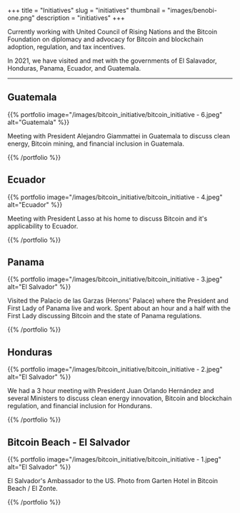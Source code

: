 +++
title = "Initiatives"
slug = "initiatives"
thumbnail = "images/benobi-one.png"
description = "initiatives"
+++

Currently working with United Council of Rising Nations and the Bitcoin Foundation on diplomacy and advocacy for Bitcoin and blockchain adoption, regulation, and tax incentives.

In 2021, we have visited and met with the governments of El Salavador, Honduras, Panama, Ecuador, and Guatemala.

---------------------------
## Guatemala

{{% portfolio image="/images/bitcoin_initiative/bitcoin_initiative - 6.jpeg" alt="Guatemala" %}}

Meeting with President Alejandro Giammattei in Guatemala to discuss clean energy, Bitcoin mining, and financial inclusion in Guatemala.

{{% /portfolio %}}


## Ecuador

{{% portfolio image="/images/bitcoin_initiative/bitcoin_initiative - 4.jpeg" alt="Ecuador" %}}

Meeting with President Lasso at his home to discuss Bitcoin and it's applicability to Ecuador.

{{% /portfolio %}}

## Panama

{{% portfolio image="/images/bitcoin_initiative/bitcoin_initiative - 3.jpeg" alt="El Salvador" %}}

Visited the Palacio de las Garzas (Herons' Palace) where the President and First Lady of Panama live and work. Spent about an hour and a half with the First Lady discussing Bitcoin and the state of Panama regulations.

{{% /portfolio %}}

## Honduras

{{% portfolio image="/images/bitcoin_initiative/bitcoin_initiative - 2.jpeg" alt="El Salvador" %}}

We had a 3 hour meeting with President Juan Orlando Hernández and several Ministers to discuss clean energy innovation, Bitcoin and blockchain regulation, and financial inclusion for Hondurans.

{{% /portfolio %}}

## Bitcoin Beach - El Salvador

{{% portfolio image="/images/bitcoin_initiative/bitcoin_initiative - 1.jpeg" alt="El Salvador" %}}

El Salvador's Ambassador to the US. Photo from Garten Hotel in Bitcoin Beach / El Zonte.

{{% /portfolio %}}


